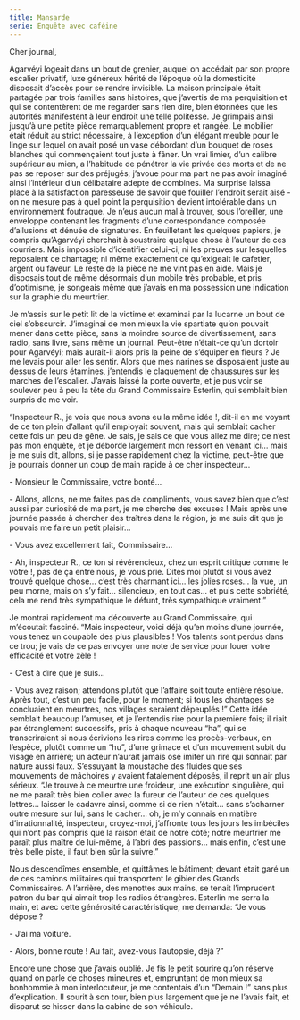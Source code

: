 ```yaml
---
title: Mansarde
serie: Enquête avec caféine
---
```

Cher journal,


Agarvéyi logeait dans un bout de grenier, auquel on accédait par son propre
escalier privatif, luxe généreux hérité de l’époque où la domesticité disposait
d’accès pour se rendre invisible. La maison principale était partagée par trois
familles sans histoires, que j’avertis de ma perquisition et qui se
contentèrent de me regarder sans rien dire, bien étonnées que les autorités
manifestent à leur endroit une telle politesse. Je grimpais ainsi jusqu’à une
petite pièce remarquablement propre et rangée. Le mobilier était réduit au
strict nécessaire, à l’exception d’un élégant meuble pour le linge sur lequel
on avait posé un vase débordant d’un bouquet de roses blanches qui commençaient
tout juste à fâner. Un vrai limier, d’un calibre supérieur au mien, a
l’habitude de pénétrer la vie privée des morts et de ne pas se reposer sur des
préjugés; j’avoue pour ma part ne pas avoir imaginé ainsi l’intérieur d’un
célibataire adepte de combines. Ma surprise laissa place à la satisfaction
paresseuse de savoir que fouiller l’endroit serait aisé - on ne mesure pas à
quel point la perquisition devient intolérable dans un environnement foutraque.
Je n’eus aucun mal à trouver, sous l’oreiller, une enveloppe contenant les
fragments d’une correspondance composée d’allusions et dénuée de signatures. En
feuilletant les quelques papiers, je compris qu’Agarvéyi cherchait à soustraire
quelque chose à l’auteur de ces courriers. Mais impossible d’identifier
celui-ci, ni les preuves sur lesquelles reposaient ce chantage; ni même
exactement ce qu’exigeait le cafetier, argent ou faveur. Le reste de la pièce
ne me vint pas en aide. Mais je disposais tout de même désormais d’un mobile
très probable, et pris d’optimisme, je songeais même que j’avais en ma
possession une indication sur la graphie du meurtrier.

Je m’assis sur le petit lit de la victime et examinai par la lucarne un bout de
ciel s’obscurcir. J’imaginai de mon mieux la vie spartiate qu’on pouvait mener
dans cette pièce, sans la moindre source de divertissement, sans radio, sans
livre, sans même un journal. Peut-être n’était-ce qu’un dortoir pour Agarvéyi;
mais aurait-il alors pris la peine de s’équiper en fleurs ? Je me levais pour
aller les sentir. Alors que mes narines se disposaient juste au dessus de leurs
étamines, j’entendis le claquement de chaussures sur les marches de l’escalier.
J’avais laissé la porte ouverte, et je pus voir se soulever peu à peu la tête
du Grand Commissaire Esterlin, qui semblait bien surpris de me voir.

“Inspecteur R., je vois que nous avons eu la même idée !, dit-il en me voyant
de ce ton plein d’allant qu’il employait souvent, mais qui semblait cacher
cette fois un peu de gêne. Je sais, je sais ce que vous allez me dire; ce n’est
pas mon enquête, et je déborde largement mon ressort en venant ici… mais je me
suis dit, allons, si je passe rapidement chez la victime, peut-être que je
pourrais donner un coup de main rapide à ce cher inspecteur...

\- Monsieur le Commissaire, votre bonté…

\- Allons, allons, ne me faites pas de compliments, vous savez bien que c’est
aussi par curiosité de ma part, je me cherche des excuses ! Mais après une
journée passée à chercher des traîtres dans la région, je me suis dit que je
pouvais me faire un petit plaisir…

\- Vous avez excellement fait, Commissaire…

\- Ah, inspecteur R., ce ton si révérencieux, chez un esprit critique comme le
vôtre !, pas de ça entre nous, je vous prie. Dites moi plutôt si vous avez
trouvé quelque chose… c’est très charmant ici… les jolies roses… la vue, un peu
morne, mais on s’y fait… silencieux, en tout cas… et puis cette sobriété, cela
me rend très sympathique le défunt, très sympathique vraiment.”

Je montrai rapidement ma découverte au Grand Commissaire, qui m’écoutait
fasciné. “Mais inspecteur, voici déjà qu’en moins d’une journée, vous tenez un
coupable des plus plausibles ! Vos talents sont perdus dans ce trou; je vais de
ce pas envoyer une note de service pour louer votre efficacité et votre zèle !

\- C’est à dire que je suis…

\- Vous avez raison; attendons plutôt que l’affaire soit toute entière résolue.
Après tout, c’est un peu facile, pour le moment; si tous les chantages se
concluaient en meurtres, nos villages seraient dépeuplés !” Cette idée semblait
beaucoup l’amuser, et je l’entendis rire pour la première fois; il riait par
étranglement successifs, pris à chaque nouveau “ha”, qui se transcriraient si
nous écrivions les rires comme les procès-verbaux, en l’espèce, plutôt comme un
“hu”, d’une grimace et d’un mouvement subit du visage en arrière; un acteur
n’aurait jamais osé imiter un rire qui sonnait par nature aussi faux.
S’essuyant la moustache des fluides que ses mouvements de mâchoires y avaient
fatalement déposés, il reprit un air plus sérieux. “Je trouve à ce meurtre une
froideur, une exécution singulière, qui ne me paraît très bien coller avec la
fureur de l’auteur de ces quelques lettres… laisser le cadavre ainsi, comme si
de rien n’était… sans s’acharner outre mesure sur lui, sans le cacher… oh, je
m’y connais en matière d’irrationnalité, inspecteur, croyez-moi, j’affronte
tous les jours les imbéciles qui n’ont pas compris que la raison était de notre
côté; notre meurtrier me paraît plus maître de lui-même, à l’abri des passions…
mais enfin, c’est une très belle piste, il faut bien sûr la suivre.”

Nous descendîmes ensemble, et quittâmes le bâtiment; devant était garé un de
ces camions militaires qui transportent le gibier des Grands Commissaires. A
l’arrière, des menottes aux mains, se tenait l’imprudent patron du bar qui
aimait trop les radios étrangères. Esterlin me serra la main, et avec cette
générosité caractéristique, me demanda: “Je vous dépose ?

\- J’ai ma voiture.

\- Alors, bonne route ! Au fait, avez-vous l’autopsie, déjà ?”

Encore une chose que j’avais oublié. Je fis le petit sourire qu’on réserve
quand on parle de choses mineures et, empruntant de mon mieux sa bonhommie à
mon interlocuteur, je me contentais d’un “Demain !” sans plus d’explication. Il
sourit à son tour, bien plus largement que je ne l’avais fait, et disparut se
hisser dans la cabine de son véhicule.
